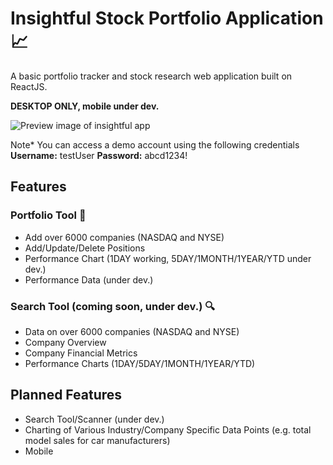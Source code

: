 # Insightful Stock Portfolio Application :chart_with_upwards_trend:
A basic portfolio tracker and stock research web application built on ReactJS.

**DESKTOP ONLY, mobile under dev.**

![Preview image of insightful app](https://github.com/pseamusmcdonald/project-media/blob/main/insightful-preview.png)

Note* You can access a demo account using the following credentials **Username:** testUser **Password:** abcd1234!

## Features

### Portfolio Tool :ledger:
- Add over 6000 companies (NASDAQ and NYSE)
- Add/Update/Delete Positions
- Performance Chart (1DAY working, 5DAY/1MONTH/1YEAR/YTD under dev.)
- Performance Data (under dev.)

### Search Tool (coming soon, under dev.) :mag:
- Data on over 6000 companies (NASDAQ and NYSE)
- Company Overview
- Company Financial Metrics
- Performance Charts (1DAY/5DAY/1MONTH/1YEAR/YTD)

## Planned Features
- Search Tool/Scanner (under dev.)
- Charting of Various Industry/Company Specific Data Points (e.g. total model sales for car manufacturers)
- Mobile
